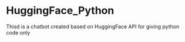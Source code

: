 # HuggingFace_Python
Thisd is a chatbot created based on HuggingFace API for giving python code only
